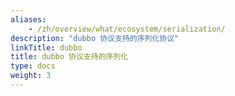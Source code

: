 ```yaml
---
aliases:
    - /zh/overview/what/ecosystem/serialization/
description: "dubbo 协议支持的序列化协议"
linkTitle: dubbo
title: dubbo 协议支持的序列化
type: docs
weight: 3
---
```

